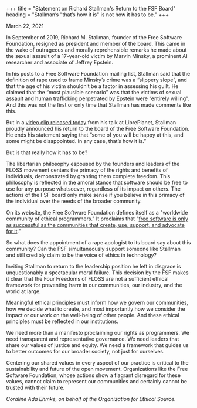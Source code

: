 +++
title = "Statement on Richard Stallman's Return to the FSF Board"
heading = "Stallman’s \"that’s how it is\" is not how it has to be."
+++

<time>March 22, 2021</time>

In September of 2019, Richard M. Stallman, founder of the Free Software Foundation, resigned as president and member of the board. This came in the wake of outrageous and morally reprehensible remarks he made about the sexual assault of a 17-year-old victim by Marvin Minsky, a prominent AI researcher and associate of Jeffrey Epstein. 

In his posts to a Free Software Foundation mailing list, Stallman said that the definition of rape used to frame Minsky’s crime was a “slippery slope”, and that the age of his victim shouldn’t be a factor in assessing his guilt. He claimed that the “most plausible scenario” was that the victims of sexual assault and human trafficking perpetrated by Epstein were “entirely willing”. 
And this was not the first or only time that Stallman has made comments like this.

But in a [video clip released today](https://twitter.com/nixcraft/status/1373905399707955202) from his talk at LibrePlanet, Stallman proudly announced his return to the board of the Free Software Foundation. He ends his statement saying that “some of you will be happy at this, and some might be disappointed. In any case, that’s how it is.” 

But is that really how it has to be?

The libertarian philosophy espoused by the founders and leaders of the FLOSS movement centers the primacy of the rights and benefits of individuals, demonstrated by granting them complete freedom. This philosophy is reflected in the amoral stance that software should be free to use for any purpose whatsoever, regardless of its impact on others. The actions of the FSF board only make sense if you believe in this primacy of the individual over the needs of the broader community. 

On its website, the Free Software Foundation defines itself as a "worldwide community of ethical programmers." It proclaims that "[free software is only as successful as the communities that create, use, support, and advocate for it](https://fsf.org/community)."

So what does the appointment of a rape apologist to its board say about this community? Can the FSF simultaneously support someone like Stallman and still credibly claim to be the voice of ethics in technology? 

Inviting Stallman to return to the leadership position he left in disgrace is unquestionably a spectacular moral failure. This decision by the FSF makes it clear that the Four Freedoms of FLOSS are not a sufficient ethical framework for preventing harm in our communities, our industry, and the world at large. 

Meaningful ethical principles must inform how we govern our communities, how we decide what to create, and most importantly how we consider the impact or our work on the well-being of other people. And these ethical principles must be reflected in our institutions.

We need more than a manifesto proclaiming our rights as programmers. We need transparent and representative governance. We need leaders that share our values of justice and equity. We need a framework that guides us to better outcomes for our broader society, not just for ourselves.

Centering our shared values in every aspect of our practice is critical to the sustainability and future of the open movement. Organizations like the Free Software Foundation, whose actions show a flagrant disregard for these values, cannot claim to represent our communities and certainly cannot be trusted with their future.

_Coraline Ada Ehmke, on behalf of the Organization for Ethical Source._
